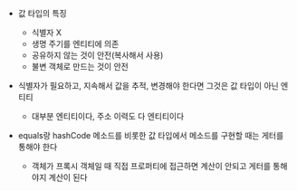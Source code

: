- 값 타입의 특징
  - 식별자 X
  - 생명 주기를 엔티티에 의존
  - 공유하지 않는 것이 안전(복사해서 사용)
  - 불변 객체로 만드는 것이 안전

- 식별자가 필요하고, 지속해서 값을 추적, 변경해야 한다면 그것은 값 타입이 아닌 엔티티
  - 대부분 엔티티이다, 주소 이력도 다 엔티티이다

- equals랑 hashCode 메소드를 비롯한 값 타입에서 메소드를 구현할 때는 게터를 통해야 한다
  - 객체가 프록시 객체일 때 직접 프로퍼티에 접근하면 계산이 안되고 게터를 통해야지 계산이 된다



